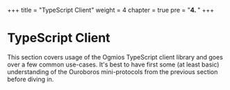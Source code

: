 +++
title = "TypeScript Client"
weight = 4
chapter = true
pre = "<b>4. </b>"
+++

# TypeScript Client

This section covers usage of the Ogmios TypeScript client library and goes over a few common use-cases. It's best to have first some (at least basic) understanding of the Ouroboros mini-protocols from the previous section before diving in. 
